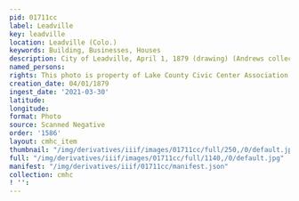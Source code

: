 ```yaml
---
pid: 01711cc
label: Leadville
key: leadville
location: Leadville (Colo.)
keywords: Building, Businesses, Houses
description: City of Leadville, April 1, 1879 (drawing) (Andrews collection)
named_persons: 
rights: This photo is property of Lake County Civic Center Association.
creation_date: 04/01/1879
ingest_date: '2021-03-30'
latitude: 
longitude: 
format: Photo
source: Scanned Negative
order: '1586'
layout: cmhc_item
thumbnail: "/img/derivatives/iiif/images/01711cc/full/250,/0/default.jpg"
full: "/img/derivatives/iiif/images/01711cc/full/1140,/0/default.jpg"
manifest: "/img/derivatives/iiif/01711cc/manifest.json"
collection: cmhc
! '': 
---
```

